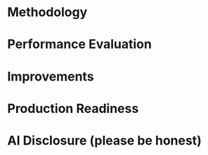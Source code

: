 # Methodology

# Performance Evaluation

# Improvements

# Production Readiness

# AI Disclosure (please be honest)
